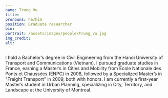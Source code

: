 ```yaml
---
name: Trung Vu
title:
pronouns: he/him
position: Graduate researcher
bio:
portrait: /assets/images/people/Trung_Vu.jpg
img_credit:
alt:
---
```

I hold a Bachelor’s degree in Civil Engineering from the Hanoi University of Transport and Communications (Vietnam). I pursued graduate studies in France, earning a Master’s in Cities and Mobility from École Nationale des Ponts et Chaussées (ENPC) in 2008, followed by a Specialized Master’s in "Freight Transport" in 2009, both with honors. I am currently a first-year Master’s student in Urban Planning, specializing in City, Territory, and Landscape at the University of Montreal.
